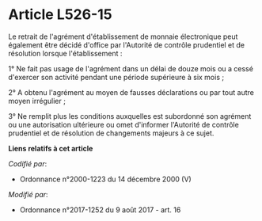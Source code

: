 # Article L526-15

Le retrait de l'agrément d'établissement de monnaie électronique peut également être décidé d'office par l'Autorité de
contrôle prudentiel et de résolution lorsque l'établissement :

1° Ne fait pas usage de l'agrément dans un délai de douze mois ou a cessé d'exercer son activité pendant une période
supérieure à six mois ;

2° A obtenu l'agrément au moyen de fausses déclarations ou par tout autre moyen irrégulier ;

3° Ne remplit plus les conditions auxquelles est subordonné son agrément ou une autorisation ultérieure ou omet d'informer
l'Autorité de contrôle prudentiel et de résolution de changements majeurs à ce sujet.

**Liens relatifs à cet article**

_Codifié par_:

  - Ordonnance n°2000-1223 du 14 décembre 2000 (V)

_Modifié par_:

  - Ordonnance n°2017-1252 du 9 août 2017 - art. 16
